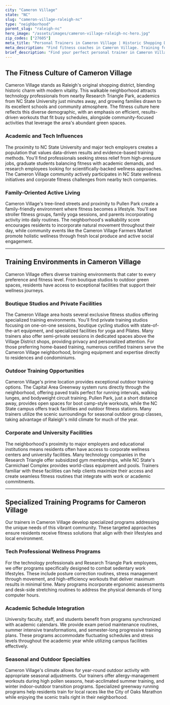 ```yaml
---
city: "Cameron Village"
state: "NC"
slug: "cameron-village-raleigh-nc"
type: "neighborhood"
parent_slug: "raleigh-nc"
hero_image: "/assets/images/cameron-village-raleigh-nc-hero.jpg"
zip_codes: ["27605"]
meta_title: "Personal Trainers in Cameron Village | Historic Shopping District Fitness"
meta_description: "Find fitness coaches in Cameron Village. Training focused on walkable community wellness, historic district living, and boutique fitness studio access."
brief_description: "Find your perfect personal trainer in Cameron Village, Raleigh. Our expert matching service connects you with certified fitness professionals who understand the busy schedules of tech professionals, university staff, and growing families. Whether you prefer private sessions in your home, outdoor workouts along the Capital Area Greenway, or training at local boutique studios, we'll match you with the ideal trainer for your goals. Serving the unique Cameron Village community with personalized fitness solutions for weight loss, strength training, and sustainable wellness."
---
```

## The Fitness Culture of Cameron Village

Cameron Village stands as Raleigh's original shopping district, blending historic charm with modern vitality. This walkable neighborhood attracts technology professionals from nearby Research Triangle Park, academics from NC State University just minutes away, and growing families drawn to its excellent schools and community atmosphere. The fitness culture here reflects this diverse demographic, with an emphasis on efficient, results-driven workouts that fit busy schedules, alongside community-focused activities that leverage the area's abundant green spaces.

### Academic and Tech Influences

The proximity to NC State University and major tech employers creates a population that values data-driven results and evidence-based training methods. You'll find professionals seeking stress relief from high-pressure jobs, graduate students balancing fitness with academic demands, and research employees looking for scientifically-backed wellness approaches. The Cameron Village community actively participates in NC State wellness initiatives and corporate fitness challenges from nearby tech companies.

### Family-Oriented Active Living

Cameron Village's tree-lined streets and proximity to Pullen Park create a family-friendly environment where fitness becomes a lifestyle. You'll see stroller fitness groups, family yoga sessions, and parents incorporating activity into daily routines. The neighborhood's walkability score encourages residents to incorporate natural movement throughout their day, while community events like the Cameron Village Farmers Market promote holistic wellness through fresh local produce and active social engagement.

---

## Training Environments in Cameron Village

Cameron Village offers diverse training environments that cater to every preference and fitness level. From boutique studios to outdoor green spaces, residents have access to exceptional facilities that support their wellness journeys.

### Boutique Studios and Private Facilities

The Cameron Village area hosts several exclusive fitness studios offering specialized training environments. You'll find private training studios focusing on one-on-one sessions, boutique cycling studios with state-of-the-art equipment, and specialized facilities for yoga and Pilates. Many trainers also offer semi-private sessions in dedicated spaces above the Village District shops, providing privacy and personalized attention. For those preferring home-based training, numerous certified trainers serve the Cameron Village neighborhood, bringing equipment and expertise directly to residences and condominiums.

### Outdoor Training Opportunities

Cameron Village's prime location provides exceptional outdoor training options. The Capital Area Greenway system runs directly through the neighborhood, offering paved trails perfect for running intervals, walking lunges, and bodyweight circuit training. Pullen Park, just a short distance away, provides open spaces for boot camp-style workouts, while the NC State campus offers track facilities and outdoor fitness stations. Many trainers utilize the scenic surroundings for seasonal outdoor group classes, taking advantage of Raleigh's mild climate for much of the year.

### Corporate and University Facilities

The neighborhood's proximity to major employers and educational institutions means residents often have access to corporate wellness centers and university facilities. Many technology companies in the Research Triangle offer subsidized gym memberships, while NC State's Carmichael Complex provides world-class equipment and pools. Trainers familiar with these facilities can help clients maximize their access and create seamless fitness routines that integrate with work or academic commitments.

---

## Specialized Training Programs for Cameron Village

Our trainers in Cameron Village develop specialized programs addressing the unique needs of this vibrant community. These targeted approaches ensure residents receive fitness solutions that align with their lifestyles and local environment.

### Tech Professional Wellness Programs

For the technology professionals and Research Triangle Park employees, we offer programs specifically designed to combat sedentary work lifestyles. These include posture correction routines, stress management through movement, and high-efficiency workouts that deliver maximum results in minimal time. Many programs incorporate ergonomic assessments and desk-side stretching routines to address the physical demands of long computer hours.

### Academic Schedule Integration

University faculty, staff, and students benefit from programs synchronized with academic calendars. We provide exam period maintenance routines, summer intensive transformations, and semester-long progressive training plans. These programs accommodate fluctuating schedules and stress levels throughout the academic year while utilizing campus facilities effectively.

### Seasonal and Outdoor Specialties

Cameron Village's climate allows for year-round outdoor activity with appropriate seasonal adjustments. Our trainers offer allergy-management workouts during high pollen seasons, heat-acclimated summer training, and winter indoor-outdoor transition programs. Specialized greenway running programs help residents train for local races like the City of Oaks Marathon while enjoying the scenic trails right in their neighborhood.